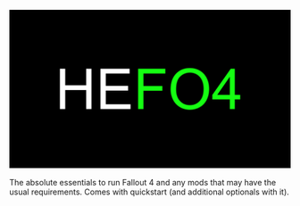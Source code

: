 ![HyperEssentials Branding](https://raw.githubusercontent.com/Biblioklept/hyperessentials/main/img/hefo4.png)

The absolute essentials to run Fallout 4 and any mods that may have the usual requirements. Comes with quickstart (and additional optionals with it).
